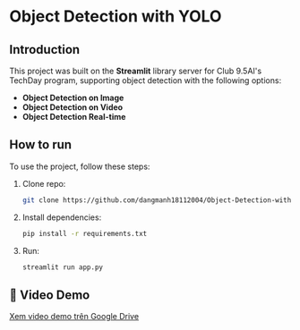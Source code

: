 # Object Detection with YOLO
## Introduction
This project was built on the **Streamlit** library server for Club 9.5AI's TechDay program, supporting object detection with the following options:

* **Object Detection on Image**
* **Object Detection on Video**
* **Object Detection Real-time**

## How to run
To use the project, follow these steps:

1. Clone repo:
    ```bash
    git clone https://github.com/dangmanh18112004/Object-Detection-with-YOLO.git
    ```

2. Install dependencies:
    ```bash
    pip install -r requirements.txt
    ```

3. Run:
    ```bash
    streamlit run app.py
    ```
## 🎥 Video Demo
[Xem video demo trên Google Drive]([https://drive.google.com/file/d/FILE_ID/view](https://drive.google.com/file/d/1IfDVvalIsrg3GnfN-2oLNxarJbhvk5N1/view?usp=sharing))

